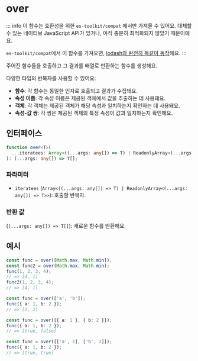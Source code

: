 # over

::: info
이 함수는 호환성을 위한 `es-toolkit/compat` 에서만 가져올 수 있어요. 대체할 수 있는 네이티브 JavaScript API가 있거나, 아직 충분히 최적화되지 않았기 때문이에요.

`es-toolkit/compat`에서 이 함수를 가져오면, [lodash와 완전히 똑같이 동작](../../../compatibility.md)해요.
:::

주어진 함수들을 호출하고 그 결과를 배열로 반환하는 함수를 생성해요.

다양한 타입의 반복자를 사용할 수 있어요:

- **함수**: 각 함수는 동일한 인자로 호출되고 결과가 수집돼요.
- **속성 이름**: 각 속성 이름은 제공된 객체에서 값을 추출하는 데 사용돼요.
- **객체**: 각 객체는 제공된 객체가 해당 속성과 일치하는지 확인하는 데 사용돼요.
- **속성-값 쌍**: 각 쌍은 제공된 객체의 특정 속성이 값과 일치하는지 확인해요.

## 인터페이스

```typescript
function over<T>(
  ...iteratees: Array<((...args: any[]) => T) | ReadonlyArray<(...args: any[]) => T>>
): (...args: any[]) => T[];
```

### 파라미터

- `iteratees` (`Array<((...args: any[]) => T) | ReadonlyArray<(...args: any[]) => T>>`): 호출할 반복자.

### 반환 값

(`(...args: any[]) => T[]`): 새로운 함수를 반환해요.

## 예시

```typescript
const func = over([Math.max, Math.min]);
const func2 = over(Math.max, Math.min);
func(1, 2, 3, 4);
// => [4, 1]
func2(1, 2, 3, 4);
// => [4, 1]

const func = over(['a', 'b']);
func({ a: 1, b: 2 });
// => [1, 2]

const func = over([{ a: 1 }, { b: 2 }]);
func({ a: 1, b: 2 });
// => [true, false]

const func = over([['a', 1], ['b', 2]]);
func({ a: 1, b: 2 });
// => [true, true]
```
